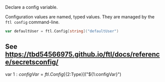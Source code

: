 Declare a config variable.

Configuration values are named, typed values. They are managed by the `ftl config` command-line.

```go
var defaultUser = ftl.Config[string]("defaultUser")
```

See https://tbd54566975.github.io/ftl/docs/reference/secretsconfig/
---

var ${1:configVar} = ftl.Config[${2:Type}]("${1:configVar}")
